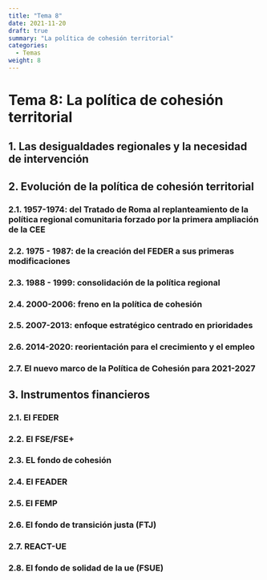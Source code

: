 ```yaml
---
title: "Tema 8"
date: 2021-11-20
draft: true
summary: "La política de cohesión territorial"
categories:
  - Temas
weight: 8
---
```


# Tema 8: La política de cohesión territorial

## 1. Las desigualdades regionales y la necesidad de intervención

## 2. Evolución de la política de cohesión territorial

### 2.1. 1957-1974: del Tratado de Roma al replanteamiento de la política regional comunitaria forzado por la primera ampliación de la CEE

### 2.2. 1975 - 1987: de la creación del FEDER a sus primeras modificaciones

### 2.3. 1988 - 1999: consolidación de la política regional

### 2.4. 2000-2006: freno en la política de cohesión

### 2.5. 2007-2013: enfoque estratégico centrado en prioridades

### 2.6. 2014-2020: reorientación para el crecimiento y el empleo

### 2.7. El nuevo marco de la Política de Cohesión para 2021-2027

## 3. Instrumentos financieros

### 2.1. El FEDER

### 2.2. El FSE/FSE+

### 2.3. EL fondo de cohesión

### 2.4. El FEADER

### 2.5. El FEMP

### 2.6. El fondo de transición justa (FTJ)

### 2.7. REACT-UE

### 2.8. El fondo de solidad de la ue (FSUE)
